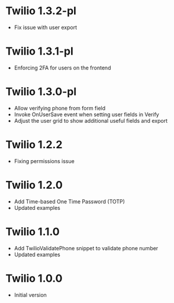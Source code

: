 Twilio 1.3.2-pl
==============
- Fix issue with user export

Twilio 1.3.1-pl
===============
- Enforcing 2FA for users on the frontend

Twilio 1.3.0-pl
===============
- Allow verifying phone from form field
- Invoke OnUserSave event when setting user fields in Verify
- Adjust the user grid to show additional useful fields and export

Twilio 1.2.2
===============
- Fixing permissions issue

Twilio 1.2.0
===============
- Add Time-based One Time Password (TOTP)
- Updated examples

Twilio 1.1.0
===============
- Add TwilioValidatePhone snippet to validate phone number
- Updated examples

Twilio 1.0.0
===============
- Initial version
